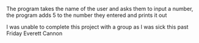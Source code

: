The program takes the name of the user and asks them to input a number, the program adds 5 to the number they entered and prints it out

I was unable to complete this project with a group as I was sick this past Friday
Everett Cannon